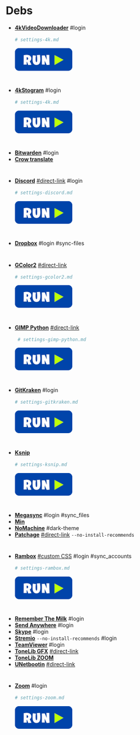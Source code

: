 # Debs
 - <a href="https://www.4kdownload.com/pt-br/products/product-videodownloader" target="_blank"><strong>4kVideoDownloader</strong></a> #login
    ```bash
    # settings-4k.md
    ```
    [![bashrun](../images/bashrun.png)](br:settings-4k)
#
 - <a href="https://www.4kdownload.com/pt-br/products/product-stogram" target="_blank"><strong>4kStogram</strong></a> #login
    ```bash
    # settings-4k.md
    ```
    [![bashrun](../images/bashrun.png)](br:settings-4k)
#
 - <a href="https://bitwarden.com/#download" target="_blank"><strong>Bitwarden</strong></a> #login
 - <a href="https://github.com/crow-translate/crow-translate/releases" target="_blank"><strong>Crow translate</strong></a>
#
 - <a href="https://discord.com" target="_blank"><strong>Discord</strong></a> <a href="https://dl.discordapp.net/apps/linux/0.0.10/discord-0.0.10.deb">#direct-link</a> #login
    ```bash
    # settings-discord.md
    ```
    [![bashrun](../images/bashrun.png)](br:settings-discord)
#
 - <a href="https://www.dropbox.com/install" target="_blank"><strong>Dropbox</strong></a> #login #sync-files
#
 - <a href="https://packages.ubuntu.com/xenial/amd64/gcolor2/download" target="_blank"><strong>GColor2</strong></a> <a href="http://mirrors.kernel.org/ubuntu/pool/universe/g/gcolor2/gcolor2_0.4-2.1ubuntu1_amd64.deb" target="_blank">#direct-link</a>
    ```bash
    # settings-gcolor2.md
    ```
    [![bashrun](../images/bashrun.png)](br:settings-gcolor2)
#
 - <a href="https://packages.ubuntu.com/eoan/gimp-python" target="_blank"><strong>GIMP Python</strong></a> <a href="http://mirrors.kernel.org/ubuntu/pool/universe/g/gimp/gimp-python_2.10.8-2_amd64.deb" target="_blank">#direct-link</a>
   ```bash
    # settings-gimp-python.md
    ```
    [![bashrun](../images/bashrun.png)](br:settings-gimp-python)
#
 - <a href="https://www.gitkraken.com/download" target="_blank"><strong>GitKraken</strong></a> #login
    ```bash
    # settings-gitkraken.md
    ```
    [![bashrun](../images/bashrun.png)](br:settings-gitkraken)
#
 - <a href="https://github.com/ksnip/ksnip/releases" target="_blank"><strong>Ksnip</strong></a>
    ```bash
    # settings-ksnip.md
    ```
    [![bashrun](../images/bashrun.png)](br:settings-ksnip)
#
 - <a href="https://mega.nz/sync" target="_blank"><strong>Megasync</strong></a> #login #sync_files
 - <a href="https://minbrowser.org/" target="_blank"><strong>Min</strong></a>
 - <a href="https://www.nomachine.com/download/linux&amp;id=1" target="_blank"><strong>NoMachine</strong></a> #dark-theme
 - <a href="https://packages.ubuntu.com/eoan/amd64/patchage/download" target="_blank"><strong>Patchage</strong></a> <a href="http://mirrors.kernel.org/ubuntu/pool/universe/p/patchage/patchage_1.0.0~dfsg0-0.2_amd64.deb" target="_blank">#direct-link</a> `--no-install-recommends`
#
 - <a href="https://github.com/ramboxapp/community-edition/releases" target="_blank"><strong>Rambox</strong></a> <a href="http://my.opendesktop.org/s/9Nq2Z9LffAwQCXm" target="_blank">#custom CSS</a> #login #sync_accounts
    ```bash
    # settings-rambox.md
    ```
    [![bashrun](../images/bashrun.png)](br:settings-gdebi)
#
 - <a href="https://www.rememberthemilk.com/services/linux/" target="_blank"><strong>Remember The Milk</strong></a> #login
 - <a href="https://send-anywhere.com/file-transfer" target="_blank"><strong>Send Anywhere</strong></a> #login
 - <a href="https://www.skype.com/pt-br/get-skype/" target="_blank"><strong>Skype</strong></a> #login
 - <a href="https://www.stremio.com/downloads" target="_blank"><strong>Stremio</strong></a> `--no-install-recommends` #login
 - <a href="https://www.teamviewer.com/pt-br/download/linux/" target="_blank"><strong>TeamViewer</strong></a> #login
 - <a href="http://www.vst4free.com/free_vst.php?plugin=ToneLib-GFX&amp;id=3003" target="_blank"><strong>ToneLib GFX</strong></a> <a href="http://www.vst4free.com/get_plug.php?linux=ToneLib-GFX-amd64.deb" target="_blank">#direct-link</a>
 - <a href="https://www.tonelib.net/download/" target="_blank"><strong>ToneLib ZOOM</strong></a>
 - <a href="https://github.com/winunix/unetbootin-focal" target="_blank"><strong>UNetbootin</strong></a> <a href="https://github.com/winunix/debian/raw/master/pool/main/u/unetbootin-focal/unetbootin-focal_677-1~focal1_amd64.deb" target="_blank">#direct-link</a>
#
 - <a href="https://us04web.zoom.us/download" target="_blank"><strong>Zoom</strong></a> #login
    ```bash
    # settings-zoom.md
    ```
    [![bashrun](../images/bashrun.png)](br:settings-zoom)
#